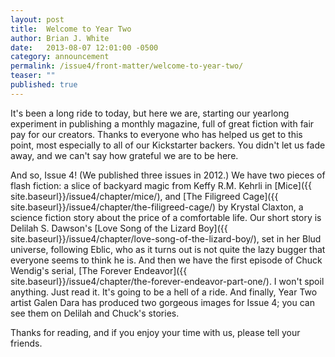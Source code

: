 ```yaml
---
layout: post
title:  Welcome to Year Two
author: Brian J. White
date:   2013-08-07 12:01:00 -0500
category: announcement
permalink: /issue4/front-matter/welcome-to-year-two/
teaser: ""
published: true
---
```


It's been a long ride to today, but here we are, starting our yearlong experiment in publishing a monthly magazine, full of great fiction with fair pay for our creators. Thanks to everyone who has helped us get to this point, most especially to all of our Kickstarter backers. You didn't let us fade away, and we can't say how grateful we are to be here.

And so, Issue 4! (We published three issues in 2012.) We have two pieces of flash fiction: a slice of backyard magic from Keffy R.M. Kehrli in [Mice]({{ site.baseurl}}/issue4/chapter/mice/), and [The Filigreed Cage]({{ site.baseurl}}/issue4/chapter/the-filigreed-cage/) by Krystal Claxton, a science fiction story about the price of a comfortable life. Our short story is Delilah S. Dawson's [Love Song of the Lizard Boy]({{ site.baseurl}}/issue4/chapter/love-song-of-the-lizard-boy/), set in her Blud universe, following Eblic, who as it turns out is not quite the lazy bugger that everyone seems to think he is. And then we have the first episode of Chuck Wendig's serial, [The Forever Endeavor]({{ site.baseurl}}/issue4/chapter/the-forever-endeavor-part-one/). I won't spoil anything. Just read it. It's going to be a hell of a ride. And finally, Year Two artist Galen Dara has produced two gorgeous images for Issue 4; you can see them on Delilah and Chuck's stories.

Thanks for reading, and if you enjoy your time with us, please tell your friends.
